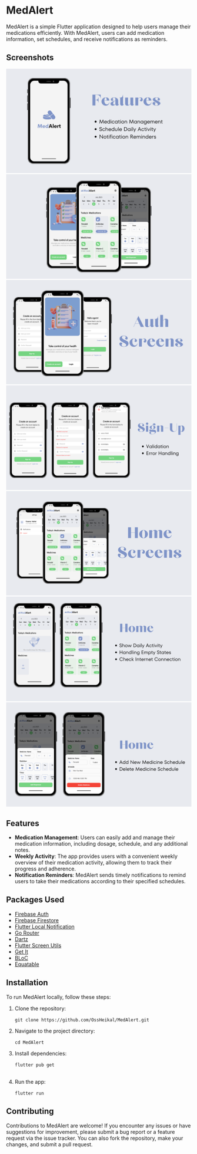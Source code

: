 # MedAlert

MedAlert is a simple Flutter application designed to help users manage their medications efficiently. With MedAlert, users can add medication information, set schedules, and receive notifications as reminders.

## Screenshots

![Screenshot 1](screenshots/1.png)
![Screenshot 2](screenshots/2.png)
![Screenshot 3](screenshots/3.png)
![Screenshot 4](screenshots/4.png)
![Screenshot 5](screenshots/5.png)
![Screenshot 6](screenshots/6.png)
![Screenshot 7](screenshots/7.png)

## Features

- **Medication Management**: Users can easily add and manage their medication information, including dosage, schedule, and any additional notes.
- **Weekly Activity**: The app provides users with a convenient weekly overview of their medication activity, allowing them to track their progress and adherence.
- **Notification Reminders**: MedAlert sends timely notifications to remind users to take their medications according to their specified schedules.

## Packages Used

- [Firebase Auth](https://pub.dev/packages/firebase_auth)
- [Firebase Firestore](https://pub.dev/packages/cloud_firestore)
- [Flutter Local Notification](https://pub.dev/packages/flutter_local_notifications)
- [Go Router](https://pub.dev/packages/go_router)
- [Dartz](https://pub.dev/packages/dartz)
- [Flutter Screen Utils](https://pub.dev/packages/flutter_screenutil)
- [Get It](https://pub.dev/packages/get_it)
- [BLoC](https://pub.dev/packages/flutter_bloc)
- [Equatable](https://pub.dev/packages/equatable)

## Installation

To run MedAlert locally, follow these steps:

1. Clone the repository:
   ```shell
   git clone https://github.com/OssHeikal/MedAlert.git

2. Navigate to the project directory:
   ```shell
   cd MedAlert
   
3. Install dependencies:
   ```shell
   flutter pub get
      
4. Run the app: 
   ```shell
   flutter run

## Contributing

Contributions to MedAlert are welcome! If you encounter any issues or have suggestions for improvement, please submit a bug report or a feature request via the issue tracker. You can also fork the repository, make your changes, and submit a pull request.

